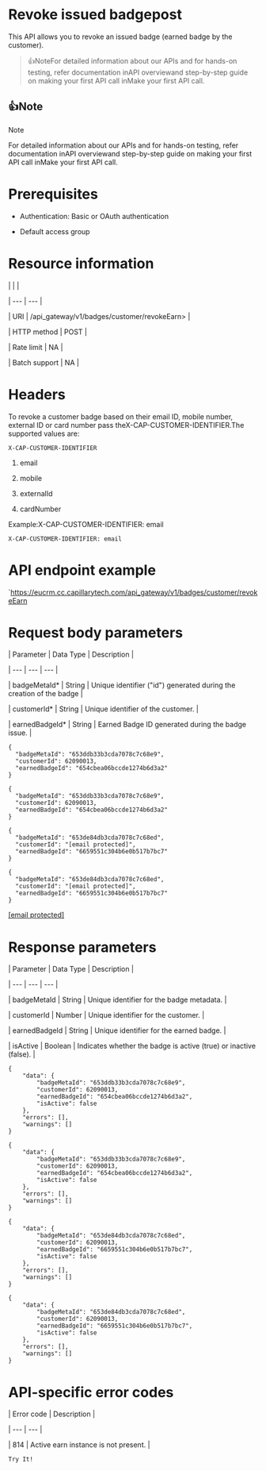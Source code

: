 # Revoke issued badgepost

This API allows you to revoke an issued badge (earned badge by the customer).

> 👍NoteFor detailed information about our APIs and for hands-on testing, refer documentation inAPI overviewand  step-by-step guide on making your first API call inMake your first API call.

## 👍Note

Note

For detailed information about our APIs and for hands-on testing, refer documentation inAPI overviewand  step-by-step guide on making your first API call inMake your first API call.

# Prerequisites

- Authentication: Basic or OAuth authentication

- Default access group

# Resource information

|  |  |

| --- | --- |

| URI | /api_gateway/v1/badges/customer/revokeEarn> |

| HTTP method | POST |

| Rate limit | NA |

| Batch support | NA |



# Headers

To revoke a customer badge based on their email ID, mobile number, external ID or card number pass theX-CAP-CUSTOMER-IDENTIFIER.The supported values are:

`X-CAP-CUSTOMER-IDENTIFIER`

1. email

2. mobile

3. externalId

4. cardNumber

Example:X-CAP-CUSTOMER-IDENTIFIER: email

`X-CAP-CUSTOMER-IDENTIFIER: email`

# API endpoint example

`https://eucrm.cc.capillarytech.com/api_gateway/v1/badges/customer/revokeEarn

# Request body parameters

| Parameter | Data Type | Description |

| --- | --- | --- |

| badgeMetaId* | String | Unique identifier ("id") generated during the creation of the badge |

| customerId* | String | Unique identifier of the customer. |

| earnedBadgeId* | String | Earned Badge ID generated during the badge issue. |



```
{
  "badgeMetaId": "653ddb33b3cda7078c7c68e9",
  "customerId": 62090013,
  "earnedBadgeId": "654cbea06bccde1274b6d3a2"
}
```

```
{
  "badgeMetaId": "653ddb33b3cda7078c7c68e9",
  "customerId": 62090013,
  "earnedBadgeId": "654cbea06bccde1274b6d3a2"
}
```

```
{
  "badgeMetaId": "653de84db3cda7078c7c68ed",
  "customerId": "[email protected]",
  "earnedBadgeId": "6659551c304b6e0b517b7bc7"
}
```

```
{
  "badgeMetaId": "653de84db3cda7078c7c68ed",
  "customerId": "[email protected]",
  "earnedBadgeId": "6659551c304b6e0b517b7bc7"
}
```

[[email protected]](/cdn-cgi/l/email-protection)

# Response parameters

| Parameter | Data Type | Description |

| --- | --- | --- |

| badgeMetaId | String | Unique identifier for the badge metadata. |

| customerId | Number | Unique identifier for the customer. |

| earnedBadgeId | String | Unique identifier for the earned badge. |

| isActive | Boolean | Indicates whether the badge is active (true) or inactive (false). |



```
{
    "data": {
        "badgeMetaId": "653ddb33b3cda7078c7c68e9",
        "customerId": 62090013,
        "earnedBadgeId": "654cbea06bccde1274b6d3a2",
        "isActive": false
    },
    "errors": [],
    "warnings": []
}
```

```
{
    "data": {
        "badgeMetaId": "653ddb33b3cda7078c7c68e9",
        "customerId": 62090013,
        "earnedBadgeId": "654cbea06bccde1274b6d3a2",
        "isActive": false
    },
    "errors": [],
    "warnings": []
}
```

```
{
    "data": {
        "badgeMetaId": "653de84db3cda7078c7c68ed",
        "customerId": 62090013,
        "earnedBadgeId": "6659551c304b6e0b517b7bc7",
        "isActive": false
    },
    "errors": [],
    "warnings": []
}
```

```
{
    "data": {
        "badgeMetaId": "653de84db3cda7078c7c68ed",
        "customerId": 62090013,
        "earnedBadgeId": "6659551c304b6e0b517b7bc7",
        "isActive": false
    },
    "errors": [],
    "warnings": []
}
```

# API-specific error codes

| Error code | Description |

| --- | --- |

| 814 | Active earn instance is not present. |



`Try It!`